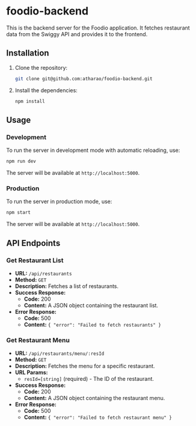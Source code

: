 # foodio-backend

This is the backend server for the Foodio application. It fetches restaurant data from the Swiggy API and provides it to the frontend.

## Installation

1.  Clone the repository:
    ```bash
    git clone git@github.com:atharao/foodio-backend.git
    ```
2.  Install the dependencies:
    ```bash
    npm install
    ```

## Usage

### Development

To run the server in development mode with automatic reloading, use:

```bash
npm run dev
```

The server will be available at `http://localhost:5000`.

### Production

To run the server in production mode, use:

```bash
npm start
```

The server will be available at `http://localhost:5000`.

## API Endpoints

### Get Restaurant List

-   **URL:** `/api/restaurants`
-   **Method:** `GET`
-   **Description:** Fetches a list of restaurants.
-   **Success Response:**
    -   **Code:** 200
    -   **Content:** A JSON object containing the restaurant list.
-   **Error Response:**
    -   **Code:** 500
    -   **Content:** `{ "error": "Failed to fetch restaurants" }`

### Get Restaurant Menu

-   **URL:** `/api/restaurants/menu/:resId`
-   **Method:** `GET`
-   **Description:** Fetches the menu for a specific restaurant.
-   **URL Params:**
    -   `resId=[string]` (required) - The ID of the restaurant.
-   **Success Response:**
    -   **Code:** 200
    -   **Content:** A JSON object containing the restaurant menu.
-   **Error Response:**
    -   **Code:** 500
    -   **Content:** `{ "error": "Failed to fetch restaurant menu" }`
